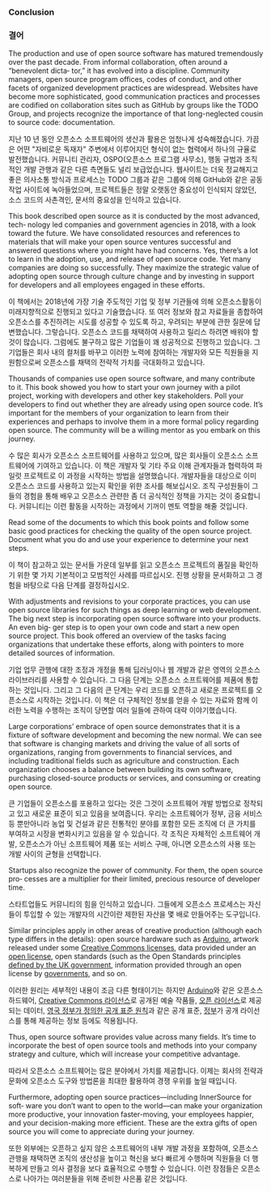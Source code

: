 ﻿
### Conclusion

### 결어

The production and use of open source software has matured tremendously over the past decade. From informal collaboration, often around a “benevolent dicta‐ tor,” it has evolved into a discipline. Community managers, open source program offices, codes of conduct, and other facets of organized development practices are widespread. Websites have become more sophisticated, good communication practices and processes are codified on collaboration sites such as GitHub by groups like the TODO Group, and projects recognize the importance of that long-neglected cousin to source code: documentation.

지난 10 년 동안 오픈소스 소프트웨어의 생산과 활용은 엄청나게 성숙해졌습니다. 
가끔은 어떤 "자비로운 독재자" 주변에서 이루어지던 형식이 없는 협력에서 하나의 규율로 발전했습니다. 
커뮤니티 관리자, OSPO(오픈소스 프로그램 사무소), 행동 규범과 조직적인 개발 관행과 같은 다른 측면들도 널리 보급었습니다. 
웹사이트는 더욱 정교해지고 좋은 의사소통 방식과 프로세스는 TODO 그룹과 같은 그룹에 의해 GitHub와 같은 공동 작업 사이트에 녹아들었으며, 프로젝트들은 정말 오랫동안 중요성이 인식되지 않았던, 소스 코드의 사촌격인, 문서의 중요성을 인식하고 있습니다. 

This book described open source as it is conducted by the most advanced, tech‐ nology led companies and government agencies in 2018, with a look toward the future. We have consolidated resources and references to materials that will make your open source ventures successful and answered questions where you might have had concerns. Yes, there’s a lot to learn in the adoption, use, and release of open source code. Yet many companies are doing so successfully. They maximize the strategic value of adopting open source through culture change and by investing in support for developers and all employees engaged in these efforts.

이 책에서는 2018년에 가장 기술 주도적인 기업 및 정부 기관들에 의해 오픈소스활동이 미래지향적으로 진행되고 있다고 기술했습니다. 
또 여러 정보와 참고 자료들을 종합하여 오픈소스를 추진하려는 시도를 성공할 수 있도록 하고, 우려되는 부분에 관한 질문에 답변했습니다. 
그렇습니다. 오픈소스 코드를 채택하여 사용하고 릴리스 하려면 배워야 할 것이 많습니다. 
그럼에도 불구하고 많은 기업들이 꽤 성공적으로 진행하고 있습니다. 그 기업들은 회사 내의 컬처를 바꾸고 이러한 노력에 참여하는 개발자와 모든 직원들을 지원함으로써 오픈소스를 채택의 전략적 가치를 극대화하고 있습니다. 

Thousands of companies use open source software, and many contribute to it. This book showed you how to start your own journey with a pilot project, working with developers and other key stakeholders. Poll your developers to find out whether they are already using open source code. It’s important for the members of your organization to learn from their experiences and perhaps to involve them in a more formal policy regarding open source. The community will be a willing mentor as you embark on this journey.

수 많은 회사가 오픈소스 소프트웨어를 사용하고 있으며, 많은 회사들이 오픈소스 소프트웨어에 기여하고 있습니다. 
이 책은 개발자 및 기타 주요 이해 관계자들과 협력하여 파일럿 프로젝트로 이 과정을 시작하는 방법을 설명했습니다. 
개발자들을 대상으로 이미 오픈소스 코드를 사용하고 있는지 확인을 위한 조사를  해보십시오. 
조직 구성원들이 그들의 경험을 통해 배우고 오픈소스 관련한 좀 더 공식적인 정책을 가지는 것이 중요합니다. 
커뮤니티는 이런 활동을 시작하는 과정에서 기꺼이 멘토 역할을 해줄 것입니다. 

Read some of the documents to which this book points and follow some basic good practices for checking the quality of the open source project. Document what you do and use your experience to determine your next steps.

이 책이 참고하고 있는 문서들 가운데 일부를 읽고 오픈소스 프로젝트의 품질을 확인하기 위한 몇 가지 기본적이고 모범적인 사례를 따르십시오. 
진행 상황을 문서화하고 그 경험을 바탕으로 다음 단계를 결정하십시오.

With adjustments and revisions to your corporate practices, you can use open source libraries for such things as deep learning or web development. The big next step is incorporating open source software into your products. An even big‐ ger step is to open your own code and start a new open source project. This book offered an overview of the tasks facing organizations that undertake these efforts, along with pointers to more detailed sources of information.

기업 업무 관행에 대한 조정과 개정을 통해 딥러닝이나 웹 개발과 같은 영역의 오픈소스 라이브러리를 사용할 수 있습니다. 
그 다음 단계는 오픈소스 소프트웨어를 제품에 통합하는 것입니다. 
그리고 그 다음의 큰 단계는 우리 코드를 오픈하고 새로운 프로젝트를 오픈소스로 시작하는 것입니다. 
이 책은 더 구체적인 정보를 얻을 수 있는 자료와 함께 이러한 노력을 수행하는 조직이 당면할 여러 일들에 관하여 대략 이야기했습니다.

Large corporations’ embrace of open source demonstrates that it is a fixture of software development and becoming the new normal. We can see that software is changing markets and driving the value of all sorts of organizations, ranging from governments to financial services, and including traditional fields such as agriculture and construction. Each organization chooses a balance between building its own software, purchasing closed-source products or services, and consuming or creating open source.

큰 기업들이 오픈소스를 포용하고 있다는 것은 그것이 소프트웨어 개발 방법으로 정착되고 있고 새로운 표준이 되고 있음을 보여줍니다. 
우리는 소프트웨어가 정부, 금융 서비스 등 뿐만아니라 농업 및 건설과 같은 전통적인 분야를 포함한 모든 조직에 더 큰 가치를 부여하고 시장을 변화시키고 있음을 알 수 있습니다. 
각 조직은 자체적인 소프트웨어 개발, 오픈소스가 아닌 소프트웨어 제품 또는 서비스 구매, 아니면 오픈소스의 사용 또는 개발 사이의 균형을 선택합니다. 

Startups also recognize the power of community. For them, the open source pro‐ cesses are a multiplier for their limited, precious resource of developer time.

스타트업들도 커뮤니티의 힘을 인식하고 있습니다. 
그들에게 오픈소스 프로세스는 자신들이 투입할 수 있는 개발자의 시간이란 제한된 자산을 몇 배로 만들어주는 도구입니다. 

Similar principles apply in other areas of creative production (although each type differs in the details): open source hardware such as [Arduino](https://www.arduino.cc), artwork released under some [Creative Commons licenses](https://creativecommons.org), data provided under an [open license](https://opendatacommons.org/), open standards (such as the Open Standards principles [defined by the UK government](https://www.gov.uk/government/publications/open-standards-principles/open-standards-principles), information provided through an open license by [governments](https://open.canada.ca/en/open-government-licence-canada), and so on.

이러한 원리는 세부적인 내용이 조금 다른 형태이기는 하지만 [Arduino](https://www.arduino.cc)와 같은 오픈소스 하드웨어, [Creative Commons 라이선스](https://creativecommons.org)로 공개된 예술 작품들, [오픈 라이선스](https://opendatacommons.org/)로 제공되는 데이터, [영국 정부가 정의한 공개 표준 원칙](https://www.gov.uk/government/publications/open-standards-principles/open-standards-principles)과 같은 공개 표준, [정부](https://open.canada.ca/en/open-government-licence-canada)가 공개 라이선스를 통해 제공하는 정보 등에도 적용됩니다. 

Thus, open source software provides value across many fields. It’s time to incorporate the best of open source tools and methods into your company strategy and culture, which will increase your competitive advantage.

따라서 오픈소스 소프트웨어는 많은 분야에서 가치를 제공합니다. 
이제는 회사의 전략과 문화에 오픈소스 도구와 방법론을 최대한 활용하여 경쟁 우위를 높일 때입니다. 

Furthermore, adopting open source practices—including InnerSource for soft‐ ware you don’t want to open to the world—can make your organization more productive, your innovation faster-moving, your employees happier, and your decision-making more efficient. These are the extra gifts of open source you will come to appreciate during your journey.

또한 외부에는 오픈하고 싶지 않은 소프트웨어의 내부 개발 과정을 포함하여, 오픈소스 관행을 채택하면 조직의 생산성을 높이고 혁신을 보다 빠르게 수행하며 직원들을 더 행복하게 만들고 의사 결정을 보다 효율적으로 수행할 수 있습니다. 
이런 장점들은 오픈소스로 나아가는 여러분들을 위해 준비한 사은품 같은 것입니다.
